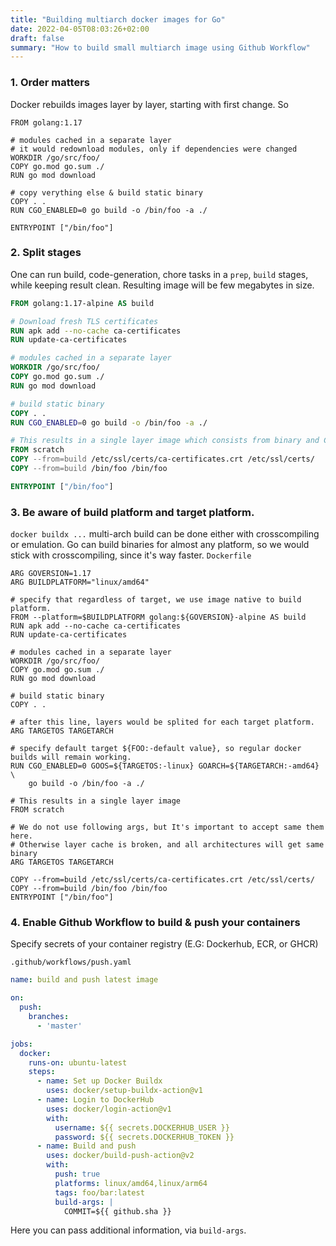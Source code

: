 ```yaml
---
title: "Building multiarch docker images for Go"
date: 2022-04-05T08:03:26+02:00
draft: false 
summary: "How to build small multiarch image using Github Workflow"
---
```


### 1. Order matters
Docker rebuilds images layer by layer, starting with first change. So

```docker
FROM golang:1.17

# modules cached in a separate layer
# it would redownload modules, only if dependencies were changed
WORKDIR /go/src/foo/
COPY go.mod go.sum ./
RUN go mod download

# copy verything else & build static binary
COPY . .
RUN CGO_ENABLED=0 go build -o /bin/foo -a ./

ENTRYPOINT ["/bin/foo"]
```

### 2. Split stages
One can run build, code-generation, chore tasks in a `prep`, `build` stages, while keeping result clean.
Resulting image will be few megabytes in size.

```dockerfile
FROM golang:1.17-alpine AS build

# Download fresh TLS certificates
RUN apk add --no-cache ca-certificates 
RUN update-ca-certificates

# modules cached in a separate layer
WORKDIR /go/src/foo/
COPY go.mod go.sum ./
RUN go mod download

# build static binary
COPY . .
RUN CGO_ENABLED=0 go build -o /bin/foo -a ./

# This results in a single layer image which consists from binary and CA TLS certificates
FROM scratch
COPY --from=build /etc/ssl/certs/ca-certificates.crt /etc/ssl/certs/
COPY --from=build /bin/foo /bin/foo

ENTRYPOINT ["/bin/foo"]
```

### 3. Be aware of build platform and target platform.
`docker buildx ...` multi-arch build can be done either with crosscompiling or emulation.
Go can build binaries for almost any platform, so we would stick with crosscompiling, since it's way faster.
`Dockerfile`
```docker
ARG GOVERSION=1.17
ARG BUILDPLATFORM="linux/amd64"

# specify that regardless of target, we use image native to build platform.
FROM --platform=$BUILDPLATFORM golang:${GOVERSION}-alpine AS build
RUN apk add --no-cache ca-certificates 
RUN update-ca-certificates

# modules cached in a separate layer
WORKDIR /go/src/foo/
COPY go.mod go.sum ./
RUN go mod download

# build static binary
COPY . .

# after this line, layers would be splited for each target platform.
ARG TARGETOS TARGETARCH

# specify default target ${FOO:-default value}, so regular docker builds will remain working. 
RUN CGO_ENABLED=0 GOOS=${TARGETOS:-linux} GOARCH=${TARGETARCH:-amd64} \
    go build -o /bin/foo -a ./

# This results in a single layer image
FROM scratch

# We do not use following args, but It's important to accept same them here.
# Otherwise layer cache is broken, and all architectures will get same binary
ARG TARGETOS TARGETARCH

COPY --from=build /etc/ssl/certs/ca-certificates.crt /etc/ssl/certs/
COPY --from=build /bin/foo /bin/foo
ENTRYPOINT ["/bin/foo"]

```

### 4. Enable Github Workflow to build & push your containers
Specify secrets of your container registry (E.G: Dockerhub, ECR, or GHCR)

`.github/workflows/push.yaml`
```yaml
name: build and push latest image

on:
  push:
    branches:
      - 'master'

jobs:
  docker:
    runs-on: ubuntu-latest
    steps:
      - name: Set up Docker Buildx
        uses: docker/setup-buildx-action@v1
      - name: Login to DockerHub
        uses: docker/login-action@v1 
        with:
          username: ${{ secrets.DOCKERHUB_USER }}
          password: ${{ secrets.DOCKERHUB_TOKEN }}
      - name: Build and push
        uses: docker/build-push-action@v2
        with:
          push: true
          platforms: linux/amd64,linux/arm64
          tags: foo/bar:latest
          build-args: |
            COMMIT=${{ github.sha }}
```

Here you can pass additional information, via `build-args`.
